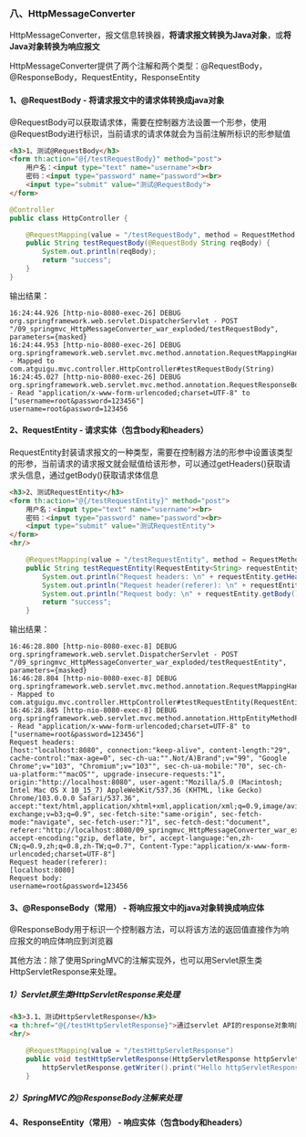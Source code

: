 ### 八、HttpMessageConverter
HttpMessageConverter，报文信息转换器，**将请求报文转换为Java对象**，或**将Java对象转换为响应报文**

HttpMessageConverter提供了两个注解和两个类型：@RequestBody，@ResponseBody，RequestEntity，ResponseEntity
#### 1、@RequestBody - 将请求报文中的请求体转换成java对象
@RequestBody可以获取请求体，需要在控制器方法设置一个形参，使用@RequestBody进行标识，当前请求的请求体就会为当前注解所标识的形参赋值
```html
<h3>1、测试@RequestBody</h3>
<form th:action="@{/testRequestBody}" method="post">
    用户名：<input type="text" name="username"><br>
    密码：<input type="password" name="password"><br>
    <input type="submit" value="测试@RequestBody">
</form>
```
```java
@Controller
public class HttpController {

    @RequestMapping(value = "/testRequestBody", method = RequestMethod.POST)
    public String testRequestBody(@RequestBody String reqBody) {
        System.out.println(reqBody);
        return "success";
    }
}
```
输出结果：
```plain/text
16:24:44.926 [http-nio-8080-exec-26] DEBUG org.springframework.web.servlet.DispatcherServlet - POST "/09_springmvc_HttpMessageConverter_war_exploded/testRequestBody", parameters={masked}
16:24:44.953 [http-nio-8080-exec-26] DEBUG org.springframework.web.servlet.mvc.method.annotation.RequestMappingHandlerMapping - Mapped to com.atguigu.mvc.controller.HttpController#testRequestBody(String)
16:24:45.027 [http-nio-8080-exec-26] DEBUG org.springframework.web.servlet.mvc.method.annotation.RequestResponseBodyMethodProcessor - Read "application/x-www-form-urlencoded;charset=UTF-8" to ["username=root&password=123456"]
username=root&password=123456
```

#### 2、RequestEntity - 请求实体（包含body和headers）
RequestEntity封装请求报文的一种类型，需要在控制器方法的形参中设置该类型的形参，当前请求的请求报文就会赋值给该形参，可以通过getHeaders()获取请求头信息，通过getBody()获取请求体信息
```html
<h3>2、测试RequestEntity</h3>
<form th:action="@{/testRequestEntity}" method="post">
    用户名：<input type="text" name="username"><br>
    密码：<input type="password" name="password"><br>
    <input type="submit" value="测试RequestEntity">
</form>
<hr/>
```
```java
    @RequestMapping(value = "/testRequestEntity", method = RequestMethod.POST)
    public String testRequestEntity(RequestEntity<String> requestEntity) {
        System.out.println("Request headers: \n" + requestEntity.getHeaders());
        System.out.println("Request header(referer): \n" + requestEntity.getHeaders().get("Host"));
        System.out.println("Request body: \n" + requestEntity.getBody());
        return "success";
    }
```
输出结果：
```plain/text
16:46:28.800 [http-nio-8080-exec-8] DEBUG org.springframework.web.servlet.DispatcherServlet - POST "/09_springmvc_HttpMessageConverter_war_exploded/testRequestEntity", parameters={masked}
16:46:28.804 [http-nio-8080-exec-8] DEBUG org.springframework.web.servlet.mvc.method.annotation.RequestMappingHandlerMapping - Mapped to com.atguigu.mvc.controller.HttpController#testRequestEntity(RequestEntity)
16:46:28.845 [http-nio-8080-exec-8] DEBUG org.springframework.web.servlet.mvc.method.annotation.HttpEntityMethodProcessor - Read "application/x-www-form-urlencoded;charset=UTF-8" to ["username=root&password=123456"]
Request headers: 
[host:"localhost:8080", connection:"keep-alive", content-length:"29", cache-control:"max-age=0", sec-ch-ua:"".Not/A)Brand";v="99", "Google Chrome";v="103", "Chromium";v="103"", sec-ch-ua-mobile:"?0", sec-ch-ua-platform:""macOS"", upgrade-insecure-requests:"1", origin:"http://localhost:8080", user-agent:"Mozilla/5.0 (Macintosh; Intel Mac OS X 10_15_7) AppleWebKit/537.36 (KHTML, like Gecko) Chrome/103.0.0.0 Safari/537.36", accept:"text/html,application/xhtml+xml,application/xml;q=0.9,image/avif,image/webp,image/apng,*/*;q=0.8,application/signed-exchange;v=b3;q=0.9", sec-fetch-site:"same-origin", sec-fetch-mode:"navigate", sec-fetch-user:"?1", sec-fetch-dest:"document", referer:"http://localhost:8080/09_springmvc_HttpMessageConverter_war_exploded/", accept-encoding:"gzip, deflate, br", accept-language:"en,zh-CN;q=0.9,zh;q=0.8,zh-TW;q=0.7", Content-Type:"application/x-www-form-urlencoded;charset=UTF-8"]
Request header(referer): 
[localhost:8080]
Request body: 
username=root&password=123456
```

#### 3、@ResponseBody（常用） - 将响应报文中的java对象转换成响应体
@ResponseBody用于标识一个控制器方法，可以将该方法的返回值直接作为响应报文的响应体响应到浏览器

其他方法：除了使用SpringMVC的注解实现外，也可以用Servlet原生类HttpServletResponse来处理。
##### 1）Servlet原生类HttpServletResponse来处理
```html
<h3>3.1、测试HttpServletResponse</h3>
<a th:href="@{/testHttpServletResponse}">通过servlet API的response对象响应浏览器数据</a>
<hr/>
```
```java
    @RequestMapping(value = "/testHttpServletResponse")
    public void testHttpServletResponse(HttpServletResponse httpServletResponse) throws IOException {
        httpServletResponse.getWriter().print("Hello httpServletResponse"); // print的内容作为响应体内容返回给页面
    }
```

##### 2）SpringMVC的@ResponseBody注解来处理



#### 4、ResponseEntity（常用） - 响应实体（包含body和headers）